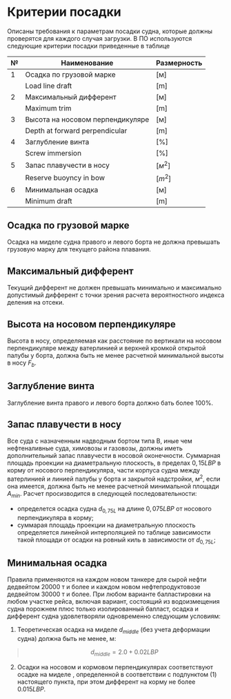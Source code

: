 # Критерии посадки
Описаны требования к параметрам посадки судна, которые должны проверятся для каждого случая загрузки. В ПО используются следующие критерии посадки приведенные в таблице

| № | Наименование                     | Размерность |
|---|----------------------------------|-------------|
| 1 | Осадка по грузовой марке         |    [м]      |
|   | Load line draft                  |    [m]      |
| 2 | Максимальный дифферент           |    [м]      |
|   | Maximum trim                     |    [m]      |
| 3 | Высота на носовом перпендикуляре |    [м]      |
|   | Depth at forward perpendicular   |    [m]      |
| 4 | Заглубление винта                |    [%]      |
|   | Screw immersion                  |    [%]      |
| 5 | Запас плавучести в носу          |    $[м^2]$  |
|   | Reserve buoyncy in bow           |    $[m^2]$  |
| 6 | Минимальная осадка               |    [м]      |
|   | Minimum draft                    |    [m]      |

## Осадка по грузовой марке    
Осадка на миделе судна правого и левого борта не должна превышать грузовую марку для текущего района плавания.
## Максимальный дифферент
Текущий дифферент не должен превышать минимально и максимально допустимый дифферент с точки зрения расчета вероятностного индекса деления на отсеки.
## Высота на носовом перпендикуляре
Высота в носу, определяемая как расстояние по вертикали на носовом перпендикуляре между ватерлинией и верхней кромкой открытой палубы у борта, должна быть не менее расчетной минимальной высоты в носу $F_b$.
## Заглубление винта
Заглубление винта правого и левого борта должно бать более 100%.
## Запас плавучести в носу
Все суда с назначенным надводным бортом типа В, иные чем нефтеналивные суда, химовозы и газовозы, должны иметь дополнительный запас плавучести в носовой оконечности. Суммарная площадь проекции на диаметральную плоскость, в пределах $0,15LBP$ в корму от носового перпендикуляра, части корпуса судна между ватерлинией и линией палубы у борта и закрытой надстройки, $м^2$, если она имеется, должна быть не менее расчетной минимальной площади $A_{min}$.  Расчет просизводится в следующей последовательности:
- определется осадка судна $d_{0,75L}$ на длине $0,075LBP$ от носового перпендикуляра в корму;
- суммарая площадь проекции на диаметральную плоскость определяется линейной интерполяцией по таблице зависимости такой площади от осадки на ровный киль в зависимости от $d_{0,75L}$;
## Минимальная осадка
Правила применяются на каждом новом танкере для сырой нефти дедвейтом 20000 т и более и каждом новом нефтепродуктовозе дедвейтом 30000 т и более. При любом варианте балластировки на любом участке рейса, включая вариант, состоящий из водоизмещения судна порожнем плюс только изолированный балласт, осадка и дифферент судна удовлетворяли одновременно следующим условиям:
1. Теоретическая осадка на миделе $d_{middle}$ (без учета деформации судна) должна быть не менее, м:
> $$d_{middle} = 2.0+0.02LBP$$
2. Осадки на носовом и кормовом перпендикулярах соответствуют осадке на
миделе , определенной в соответствии с подпунктом (1) настоящего пункта, при этом дифферент на корму не более $0.015LBP$.
